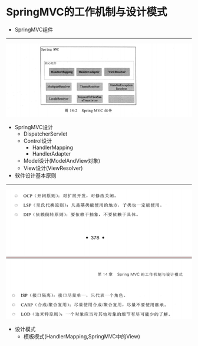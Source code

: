 # SpringMVC的工作机制与设计模式
+ SpringMVC组件
---
![springmvc组件](pictures/springmvc组件.png)
+ SpringMVC设计
	+ DispatcherServlet
	+ Control设计
		+ HandlerMapping
		+ HandlerAdapter
	+ Model设计(ModelAndView对象)
	+ View设计(ViewResolver)
+ 软件设计基本原则
---
![软件设计原则](pictures/软件设计原则.png)
+ 设计模式
	+ 模板模式(HandlerMapping,SpringMVC中的View)
